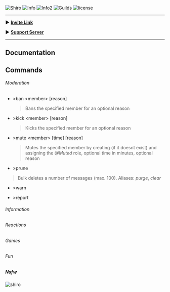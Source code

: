 ![Shiro](https://i.imgur.com/xmUeXN2.jpg)
![Info](https://img.shields.io/badge/Lib-Discord.js-blue.svg)
![Info2](https://img.shields.io/badge/DB-MongoDB-blue.svg)
![Guilds](https://img.shields.io/badge/Guilds-12-green.svg)
![license](https://img.shields.io/badge/License-Mozilla%20Public%20License%202.0-green.svg)

***
**►** [**Invite Link**](https://goo.gl/KbFYzT)

**►** [**Support Server**](https://discord.gg/ypEBGHB)
***
## Documentation
## Commands
###### Moderation
* \>ban \<member\> [reason]
  > Bans the specified member for an optional reason
* \>kick \<member\> [reason]
  > Kicks the specified member for an optional reason
* \>mute \<member\> [time] [reason]
  > Mutes the specified member by creating (if it doesnt exist) and assigning the *@Muted* role, optional time in minutes, optional reason
* \>prune <number>
> Bulk deletes a number of messages (max. 100). Aliases: *purge*, *clear*
* \>warn
  >
* \>report
###### Information
###### Reactions
###### Games
###### Fun
##### Nsfw
![shiro](https://i.imgur.com/hq7t1v1.jpg)
